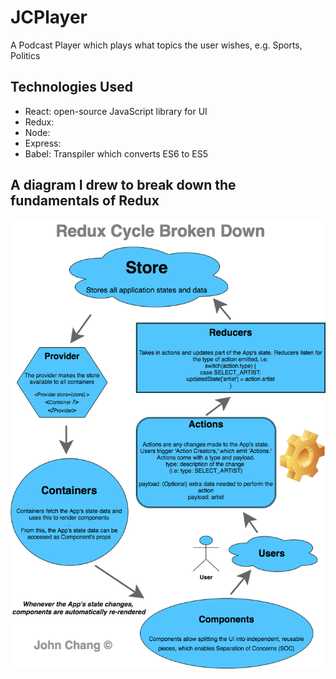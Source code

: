 # JCPlayer

A Podcast Player which plays what topics the user wishes, e.g. Sports, Politics

## Technologies Used
- React: open-source JavaScript library for UI
- Redux: 
- Node: 
- Express: 
- Babel: Transpiler which converts ES6 to ES5

## A diagram I drew to break down the fundamentals of Redux

![alt_tag](https://github.com/JohnChangUK/JCPlayer/blob/master/ReduxExplained.png)
